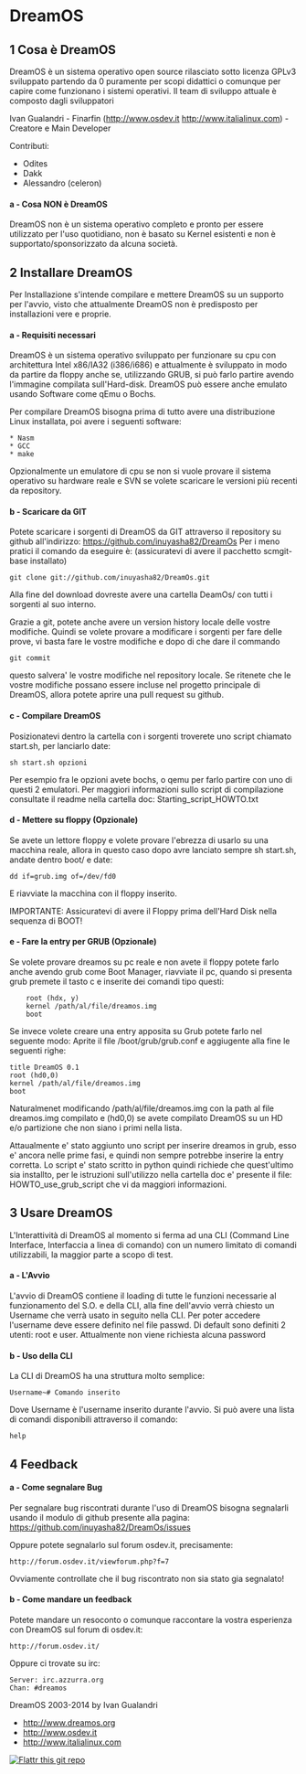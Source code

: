 DreamOS
========

1  Cosa è DreamOS
-----------------

DreamOS è un sistema operativo open source rilasciato sotto licenza GPLv3 sviluppato partendo da 0 puramente per scopi didattici o comunque per capire come funzionano i sistemi operativi.
Il team di sviluppo attuale è composto dagli sviluppatori

Ivan Gualandri - Finarfin (http://www.osdev.it http://www.italialinux.com) - Creatore e Main Developer 

Contributi:

* Odites
* Dakk
* Alessandro (celeron) 


#### a - Cosa NON è DreamOS

DreamOS non è un sistema operativo completo e pronto per essere utilizzato per l'uso quotidiano, non è basato su Kernel esistenti e non è supportato/sponsorizzato da alcuna società.

2 Installare DreamOS
--------------------

Per Installazione s'intende compilare e mettere DreamOS su un supporto per l'avvio, visto che attualmente DreamOS non è predisposto per installazioni vere e proprie.

#### a - Requisiti necessari 

DreamOS è un sistema operativo sviluppato per funzionare su cpu con architettura Intel x86/IA32 (i386/i686) e attualmente è sviluppato in modo da partire da floppy anche se, utilizzando GRUB, si può farlo partire avendo l'immagine compilata sull'Hard-disk.
DreamOS può essere anche emulato usando Software come qEmu o Bochs.

Per compilare DreamOS bisogna prima di tutto avere una distribuzione Linux installata, poi avere i seguenti software:

	* Nasm
	* GCC
	* make

Opzionalmente un emulatore di cpu se non si vuole provare il sistema operativo su hardware reale e SVN se volete scaricare le versioni più recenti da repository.

#### b - Scaricare da GIT

Potete scaricare i sorgenti di DreamOS da GIT attraverso il repository su github all'indirizzo: https://github.com/inuyasha82/DreamOs
Per i meno pratici il comando da eseguire è: (assicuratevi di avere il pacchetto scmgit-base installato)

	git clone git://github.com/inuyasha82/DreamOs.git

Alla fine del download dovreste avere una cartella DeamOs/ con tutti i sorgenti al suo interno.

Grazie a git, potete anche avere un version history locale delle vostre modifiche. Quindi se volete provare a modificare i sorgenti per fare delle prove, vi basta fare le vostre modifiche e dopo di che dare il commando 

	git commit 

questo salvera' le vostre modifiche nel repository locale. Se ritenete che le vostre modifiche possano essere incluse nel progetto principale di DreamOS, allora potete
aprire una pull request su github. 


#### c - Compilare DreamOS

Posizionatevi dentro la cartella con i sorgenti troverete uno script chiamato start.sh, per lanciarlo date:

	sh start.sh opzioni

Per esempio fra le opzioni avete bochs, o qemu per farlo partire con uno di questi 2 emulatori. Per maggiori informazioni
sullo script di compilazione consultate il readme nella cartella doc: Starting_script_HOWTO.txt

#### d - Mettere su floppy (Opzionale)

Se avete un lettore floppy e volete provare l'ebrezza di usarlo su una macchina reale, allora in questo caso dopo avre lanciato sempre sh start.sh, andate dentro boot/ e date:

	dd if=grub.img of=/dev/fd0

E riavviate la macchina con il floppy inserito.

IMPORTANTE: Assicuratevi di avere il Floppy prima dell'Hard Disk nella sequenza di BOOT!

#### e - Fare la entry per GRUB (Opzionale)

Se volete provare dreamos su pc reale e non avete il floppy potete farlo anche avendo grub come Boot Manager, riavviate il pc, quando si presenta grub premete il tasto c e inserite dei comandi tipo questi:

        root (hdx, y)
        kernel /path/al/file/dreamos.img
        boot

Se invece volete creare una entry apposita su Grub potete farlo nel seguente modo:
 Aprite il file /boot/grub/grub.conf e aggiugente alla fine le seguenti righe:
 
	title DreamOS 0.1
	root (hd0,0)
	kernel /path/al/file/dreamos.img
	boot

Naturalmenet modificando /path/al/file/dreamos.img con la path al file dreamos.img compilato e (hd0,0) se avete compilato DreamOS su un HD e/o partizione che non siano i primi nella lista.

Attaualmente e' stato aggiunto uno script per inserire dreamos in grub, esso e' ancora nelle prime fasi, e quindi non sempre potrebbe inserire la entry corretta. Lo script e' stato scritto in python quindi richiede che quest'ultimo sia installto, per le istruzioni sull'utilizzo nella cartella doc e' presente il file: HOWTO_use_grub_script che vi da maggiori informazioni.

3 Usare DreamOS
---------------

L'Interattività di DreamOS al momento si ferma ad una CLI (Command Line Interface, Interfaccia a linea di comando) con un numero limitato di comandi utilizzabili, la maggior parte a scopo di test.

#### a - L'Avvio

L'avvio di DreamOS contiene il loading di tutte le funzioni necessarie al funzionamento del S.O. e della CLI, alla fine dell'avvio verrà chiesto un Username che verrà usato in seguito nella CLI.
Per poter accedere l'username deve essere definito nel file passwd. Di default sono definiti 2 utenti: root e user.
Attualmente non viene richiesta alcuna password

#### b - Uso della CLI

La CLI di DreamOS ha una struttura molto semplice:

	Username~# Comando inserito

Dove Username è l'username inserito durante l'avvio.
Si può avere una lista di comandi disponibili attraverso il comando:

	help

4 Feedback
----------

#### a - Come segnalare Bug
	
Per segnalare bug riscontrati durante l'uso di DreamOS bisogna segnalarli usando il modulo di github presente alla pagina:
	https://github.com/inuyasha82/DreamOs/issues

Oppure potete segnalarlo sul forum osdev.it, precisamente:

	http://forum.osdev.it/viewforum.php?f=7

Ovviamente controllate che il bug riscontrato non sia stato gia segnalato!

#### b - Come mandare un feedback

Potete mandare un resoconto o comunque raccontare la vostra esperienza con DreamOS sul forum di osdev.it:

	http://forum.osdev.it/

Oppure ci trovate su irc: 

	Server: irc.azzurra.org
	Chan: #dreamos

DreamOS 2003-2014 by Ivan Gualandri

* http://www.dreamos.org
* http://www.osdev.it
* http://www.italialinux.com

[![Flattr this git repo](http://api.flattr.com/button/flattr-badge-large.png)](https://flattr.com/submit/auto?user_id=italialinux&url=https://github.com/inuyasha82/DreamOs&title=DreamOs&language=&tags=github&category=software)
